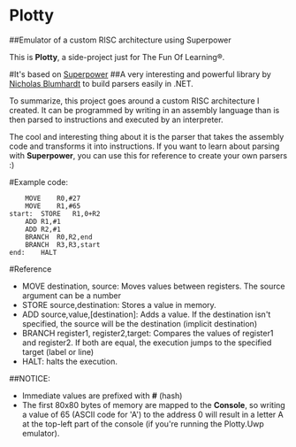 # Plotty
##Emulator of a custom RISC architecture using Superpower

This is **Plotty**, a side-project just for The Fun Of Learning®. 

#It's based on [Superpower](https://github.com/nblumhardt/superpower)
##A very interesting and powerful library by [Nicholas Blumhardt](https://github.com/nblumhardt) to build parsers easily in .NET.

To summarize, this project goes around a custom RISC architecture I created. It can be programmed by writing in an assembly language than is then parsed to instructions and executed by an interpreter. 

The cool and interesting thing about it is the parser that takes the assembly code and transforms it into instructions. If you want to learn about parsing with **Superpower**, you can use this for reference to create your own parsers :)


#Example code:
```
	MOVE	R0,#27
	MOVE	R1,#65
start:	STORE	R1,0+R2
	ADD	R1,#1
	ADD	R2,#1
	BRANCH	R0,R2,end
	BRANCH	R3,R3,start
end:	HALT
```

#Reference
- MOVE destination, source: Moves values between registers. The source argument can be a number
- STORE source,destination: Stores a value in memory. 
- ADD source,value,[destination]: Adds a value. If the destination isn't specified, the source will be the destination (implicit destination)
- BRANCH register1, register2,target: Compares the values of register1 and register2. If both are equal, the execution jumps to the specified target (label or line)
- HALT: halts the execution.

##NOTICE: 
- Immediate values are prefixed with **#** (hash)
- The first 80x80 bytes of memory are mapped to the **Console**, so writing a value of 65 (ASCII code for 'A') to the address 0 will result in a letter A at the top-left part of the console (if you're running the Plotty.Uwp emulator).
